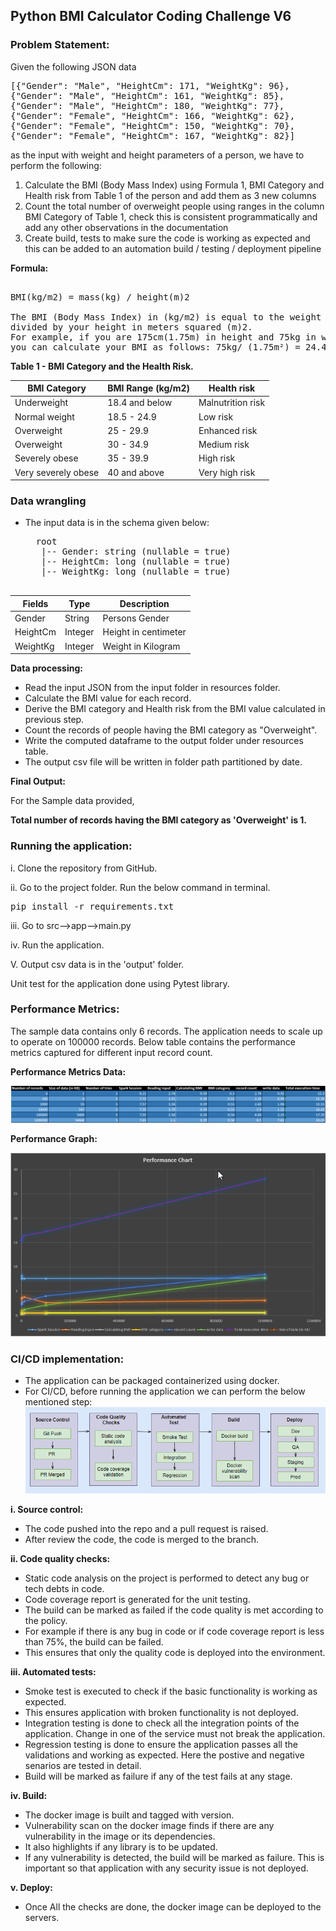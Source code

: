 ## Python BMI Calculator Coding Challenge V6

### Problem Statement:

Given the following JSON data
<pre>
[{"Gender": "Male", "HeightCm": 171, "WeightKg": 96},
{"Gender": "Male", "HeightCm": 161, "WeightKg": 85},
{"Gender": "Male", "HeightCm": 180, "WeightKg": 77},
{"Gender": "Female", "HeightCm": 166, "WeightKg": 62},
{"Gender": "Female", "HeightCm": 150, "WeightKg": 70},
{"Gender": "Female", "HeightCm": 167, "WeightKg": 82}]
</pre>
as the input with weight and height parameters of a person, we have to perform
the following:
1) Calculate the BMI (Body Mass Index) using Formula 1, BMI Category and
Health risk from Table 1 of the person and add them as 3 new columns
2) Count the total number of overweight people using ranges in the column BMI
Category of Table 1, check this is consistent programmatically and add any
other observations in the documentation
3) Create build, tests to make sure the code is working as expected and this
can be added to an automation build / testing / deployment pipeline

**Formula:**
<pre>

BMI(kg/m2) = mass(kg) / height(m)2

The BMI (Body Mass Index) in (kg/m2) is equal to the weight in kilograms (kg)
divided by your height in meters squared (m)2. 
For example, if you are 175cm(1.75m) in height and 75kg in weight,
you can calculate your BMI as follows: 75kg/ (1.75m²) = 24.49kg/m²
</pre>

**Table 1 - BMI Category and the Health Risk.**

BMI Category | BMI Range (kg/m2) | Health risk
--- | --- | --- |
Underweight | 18.4 and below |Malnutrition risk
Normal weight | 18.5 - 24.9 |Low risk
Overweight | 25 - 29.9 |Enhanced risk
Overweight | 30 - 34.9 |Medium risk
Severely obese | 35 - 39.9 |High risk
Very severely obese | 40 and above |Very high risk


### Data wrangling

* The input data is in the schema given below:
    <pre>
    root
     |-- Gender: string (nullable = true)
     |-- HeightCm: long (nullable = true)
     |-- WeightKg: long (nullable = true)    
    </pre>

Fields |Type|Description
--- | --- | --- |
Gender | String| Persons Gender
HeightCm |Integer| Height in centimeter
WeightKg | Integer| Weight in Kilogram

**Data processing:**
* Read the input JSON from the input folder in resources folder.
* Calculate the BMI value for each record.
* Derive the BMI category and Health risk from the BMI value calculated in previous step.
* Count the records of people having the BMI category as "Overweight".
* Write the computed dataframe to the output folder under resources table.
* The output csv file will be written in folder path partitioned by date.


**Final Output:**

For the Sample data provided,

**Total number of records having the BMI category as 'Overweight' is 1.**

### Running the application:
i.  Clone the repository from GitHub.

ii. Go to the project folder. Run the below command in terminal.
<pre>
pip install -r requirements.txt
</pre>

iii. Go to src-->app-->main.py

iv.  Run the application. 

V. Output csv data is in the 'output' folder.

Unit test for the application done using Pytest library.


### Performance Metrics:
The sample data contains only 6 records.
The application needs to scale up to operate on 100000 records.
Below table contains the performance metrics captured for different input record count.

**Performance Metrics Data:**

![performance_table](images/performance_metrics.png)

**Performance Graph:**

![performance_graph](images/metrics_graphs.png)


### CI/CD implementation:

* The application can be packaged containerized using docker.
* For CI/CD, before running the application we can perform the below mentioned step:
  ![ci_cd_pipeline](images/ci_cd_build_pipeline.png)

**i. Source control:**

* The code pushed into the repo and a pull request is raised.
* After review the code, the code is merged to the branch.

**ii. Code quality checks:**

* Static code analysis on the project is performed to detect any bug or tech debts in code.
* Code coverage report is generated for the unit testing.
* The build can be marked as failed if the code quality is met according to the policy.
* For example if there is any bug in code or if code coverage report is less than 75%, the build can be failed.
* This ensures that only the quality code is deployed into the environment.

**iii. Automated tests:**

* Smoke test is executed to check if the basic functionality is working as expected.
* This ensures application with broken functionality is not deployed.
* Integration testing is done to check all the integration points of the application.
  Change in one of the service must not break the application.
* Regression testing is done to ensure the application passes all the validations and 
working as expected. Here the postive and negative senarios are tested in detail. 
* Build will be marked as failure if any of the test fails at any stage.

**iv. Build:**
* The docker image is built and tagged with version.
* Vulnerability scan on the docker image finds if there are any vulnerability in the image
or its dependencies.
* It also highlights if any library is to be updated. 
* If any vulnerability is detected, the build will be marked as failure. This is important 
so that application with any security issue is not deployed. 
  
**v. Deploy:**
* Once All the checks are done, the docker image can be deployed to the servers.